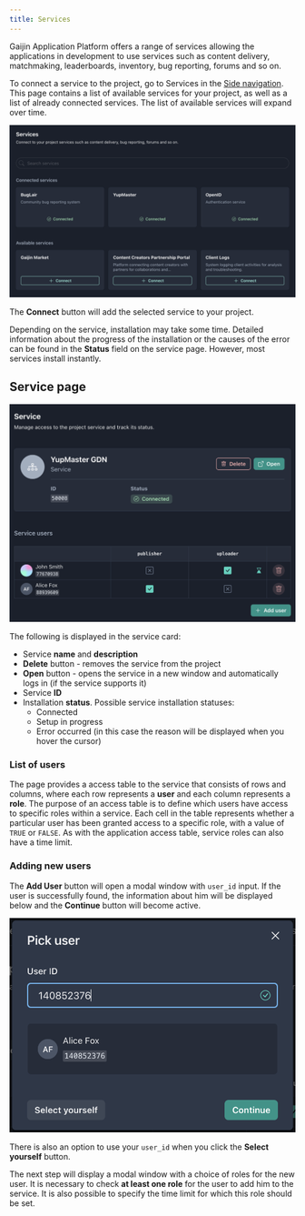 ```yaml
---
title: Services
---
```


Gaijin Application Platform offers a range of services allowing the applications in development to use services such as content delivery, matchmaking, leaderboards, inventory, bug reporting, forums and so on.

To connect a service to the project, go to Services in the [Side navigation](getting-started.md#side-navigation). This page contains a list of available services for your project, as well as a list of already connected services. The list of available services will expand over time.

![List of services](./assets/service-list.png)

The **Connect** button will add the selected service to your project.

Depending on the service, installation may take some time. Detailed information about the progress of the installation or the causes of the error can be found in the **Status** field on the service page. However, most services install instantly.

## Service page

![Service overview](./assets/service.png)

The following is displayed in the service card:

- Service **name** and **description**
- **Delete** button - removes the service from the project
- **Open** button - opens the service in a new window and automatically logs in (if the service supports it)
- Service **ID**
- Installation **status**. Possible service installation statuses:
  - Connected
  - Setup in progress
  - Error occurred (in this case the reason will be displayed when you hover the cursor)

### List of users

The page provides a access table to the service that consists of rows and columns, where each row represents a **user** and each column represents a **role**. The purpose of an access table is to define which users have access to specific roles within a service. Each cell in the table represents whether a particular user has been granted access to a specific role, with a value of `TRUE` or `FALSE`. As with the application access table, service roles can also have a time limit.

### Adding new users

The **Add User** button will open a modal window with `user_id` input. If the user is successfully found, the information about him will be displayed below and the **Continue** button will become active.

![Search user by user_id](./assets/user-pick.png)

There is also an option to use your `user_id` when you click the **Select yourself** button.

The next step will display a modal window with a choice of roles for the new user. It is necessary to check **at least one role** for the user to add him to the service. It is also possible to specify the time limit for which this role should be set.
